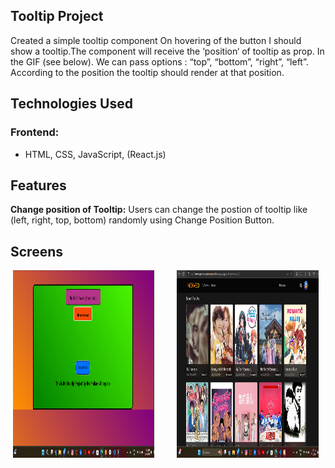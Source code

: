 ## Tooltip Project
Created a simple tooltip component On hovering of the button I should show a tooltip.The component will receive the ‘position‘ of tooltip as prop. In the GIF (see below). We can pass options : “top”, “bottom”, “right”, “left”. According to the position the tooltip should render at that position.


## Technologies Used
### Frontend: 
 - HTML, CSS, JavaScript, (React.js)


## Features
**Change position of Tooltip:** Users can change the postion of tooltip like (left, right, top, bottom) randomly using Change Position Button. </br>


## Screens
<p align="center">
<img src="https://github.com/prakashghropade/coding_Ninjas_tookit_project/blob/main/first.png" height="300px" width="45%"/> &nbsp; &nbsp; &nbsp; &nbsp; 
<img src="https://github.com/prakashghropade/Movie_App_React-Redux/blob/main/SearchPage.png" height="300px" width="45%"/> &nbsp; &nbsp; &nbsp; &nbsp;     
</p>



